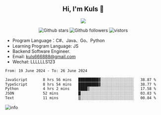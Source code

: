 <h2 align="center"> Hi, I'm Kuls 👋 </h2>
<p align="center">
    <p align="center">
        <img src=" https://avatars.githubusercontent.com/u/42165104?s=460&u=5c7fbf0bce7d4b38a15a44676e6f64b529e47598&v=4"/>
    </p>
    <p align="center">
      <img src="https://img.shields.io/github/stars/hellokuls?style=social" alt="Github stars" />
      <img src="https://img.shields.io/github/followers/hellokuls?style=social" alt="Github followers" />
      <img src="https://visitor-badge.glitch.me/badge?page_id=hellokuls.readme" alt="vistors" />
    </p>
</p>

- Program Language：C#、Java、Go、Python
- Learning Program Language: JS
- Backend Software Engineer.
- Email: kuls666888@gmail.com
- Wechat: LLLLLLS123

<!--START_SECTION:waka-->

```txt
From: 19 June 2024 - To: 26 June 2024

JavaScript       8 hrs 56 mins   █████████▓░░░░░░░░░░░░░░░   38.87 %
TypeScript       8 hrs 54 mins   █████████▓░░░░░░░░░░░░░░░   38.77 %
Python           4 hrs 2 mins    ████▒░░░░░░░░░░░░░░░░░░░░   17.58 %
JSON             52 mins         █░░░░░░░░░░░░░░░░░░░░░░░░   03.83 %
Text             11 mins         ▒░░░░░░░░░░░░░░░░░░░░░░░░   00.84 %
```

<!--END_SECTION:waka-->

![info](https://github-readme-stats.vercel.app/api?username=hellokuls&show_icons=true&count_private=true&hide=prs&theme=default_repocard)


